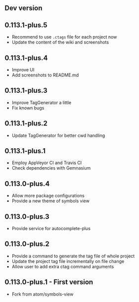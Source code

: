 ## Dev version

## 0.113.1-plus.5
- Recommend to use `.ctags` file for each project now
- Update the content of the wiki and screenshots

## 0.113.1-plus.4
- Improve UI
- Add screenshots to README.md

## 0.113.1-plus.3
- Improve TagGenerator a little
- Fix known bugs

## 0.113.1-plus.2
- Update TagGenerator for better cwd handling

## 0.113.1-plus.1
- Employ AppVeyor CI and Travis CI
- Check dependencies with Gemnasium

## 0.113.0-plus.4
- Allow more package configurations
- Provide a new theme of symbols view

## 0.113.0-plus.3
- Provide service for autocomplete-plus

## 0.113.0-plus.2
- Provide a command to generate the tag file of whole project
- Update the project tag file incrementally on file change
- Allow user to add extra ctag command arguments

## 0.113.0-plus.1 - First version
- Fork from atom/symbols-view
